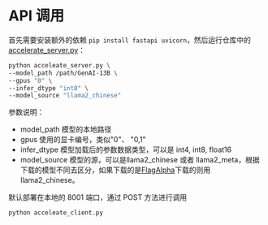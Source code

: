 # API 调用

首先需要安装额外的依赖 `pip install fastapi uvicorn`，然后运行仓库中的 [accelerate_server.py](accelerate_server.py)：

```bash
python acceleate_server.py \
--model_path /path/GenAI-13B \
--gpus "0" \
--infer_dtype "int8" \
--model_source "llama2_chinese"
```
参数说明：
- model_path 模型的本地路径
- gpus 使用的显卡编号，类似"0"、 "0,1"
- infer_dtype 模型加载后的参数数据类型，可以是 int4, int8, float16
- model_source 模型的源，可以是llama2_chinese 或者 llama2_meta，根据下载的模型不同去区分，如果下载的是[FlagAlpha](https://huggingface.co/FlagAlpha)下载的则用llama2_chinese。


默认部署在本地的 8001 端口，通过 POST 方法进行调用

```bash
python acceleate_client.py
```
